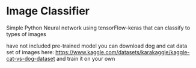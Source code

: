 # Image Classifier

Simple Python Neural network using tensorFlow-keras that can classify to types of images

have not included pre-trained model you can download dog and cat data set of images here: https://www.kaggle.com/datasets/karakaggle/kaggle-cat-vs-dog-dataset
and train it on your own
